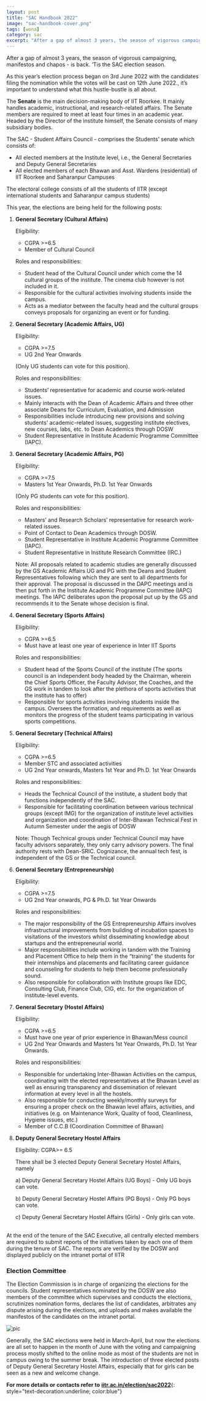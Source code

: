 ```yaml
---
layout: post
title: "SAC Handbook 2022"
image: "sac-handbook-cover.png"
tags: [wona]
category: sac
excerpt: "After a gap of almost 3 years, the season of vigorous campaigning, manifestos and chapos - is back. ‘Tis the SAC election season."
---
```


After a gap of almost 3 years, the season of vigorous campaigning, manifestos and chapos - is back. ‘Tis the SAC election season.

As this year’s election process began on 3rd June 2022 with the candidates filing the nomination while the votes will be cast on 12th June 2022., it’s important to understand what this hustle-bustle is all about.

The **Senate** is the main decision-making body of IIT Roorkee. It mainly handles academic, instructional, and research-related affairs. The Senate members are required to meet at least four times in an academic year. Headed by the Director of the institute himself, the Senate consists of many subsidiary bodies.

The SAC - Student Affairs Council - comprises the Students’ senate which  consists of:

* All elected members at the Institute level, i.e., the General Secretaries and Deputy General Secretaries
* All elected members of each Bhawan and Asst. Wardens (residential) of IIT Roorkee and Saharanpur Campuses

The electoral college consists of all the students of IITR (except international students and Saharanpur campus students) 

This year, the elections are being held for the following posts:

1. **General Secretary (Cultural Affairs)**
    
    Eligibility: 
    * CGPA >=6.5 
    * Member of Cultural Council
    
    Roles and responsibilities:
    * Student head of the Cultural Council under which come the 14 cultural groups of the institute. The cinema club however is not included in it.
    * Responsible for the cultural activities involving students inside the campus.
    * Acts as a mediator between the faculty head and the cultural groups conveys proposals for organizing an event or for funding.

2. **General Secretary (Academic Affairs, UG)**
    
    Eligibility: 
    * CGPA >=7.5 
    * UG 2nd Year Onwards 
    
    (Only UG students can vote for this position).
    
    Roles and responsibilities:
    * Students’ representative for academic and course work-related issues.
    * Mainly interacts with the Dean of Academic Affairs and three other associate Deans for Curriculum, Evaluation, and Admission
    * Responsibilities include introducing new provisions and solving students’ academic-related issues, suggesting institute electives, new courses, labs, etc. to Dean Academics through DOSW
    * Student Representative in Institute Academic Programme Committee (IAPC).

3. **General Secretary (Academic Affairs, PG)**
    
    Eligibility: 
    * CGPA >=7.5 
    * Masters 1st Year Onwards, Ph.D. 1st Year Onwards 
    
    (Only PG students can vote for this position).

    Roles and responsibilities:
    * Masters’ and Research Scholars’ representative for research work-related issues.
    * Point of Contact to Dean Academics through DOSW.
    * Student Representative in Institute Academic Programme Committee (IAPC).
    * Student Representative in Institute Research Committee (IRC.)

    Note: All proposals related to academic studies are generally discussed by the GS Academic Affairs UG and PG with the Deans and Student Representatives following which they are sent to all departments for their approval. The proposal is discussed in the DAPC meetings and is then put forth in the Institute Academic Programme Committee (IAPC) meetings. The IAPC deliberates upon the proposal put up by the GS and recommends it to the Senate whose decision is final.

4. **General Secretary (Sports Affairs)**
    
    Eligibility: 
    * CGPA >=6.5 
    * Must have at least one year of experience in Inter IIT Sports 
    
    Roles and responsibilities:
    * Student head of the Sports Council of the institute (The sports council is an independent body headed by the Chairman, wherein the Chief Sports Officer, the Faculty Advisor, the Coaches, and the GS work in tandem to look after the plethora of sports activities that the institute has to offer)
    * Responsible for sports activities involving students inside the campus. Oversees the formation, and requirements as well as monitors the progress of the student teams participating in various sports competitions.

5. **General Secretary (Technical Affairs)**

    Eligibility: 
    * CGPA >=6.5 
    * Member STC and associated activities
    * UG 2nd Year onwards, Masters 1st Year and Ph.D. 1st Year Onwards
    
    Roles and responsibilities:
    * Heads the Technical Council of the institute, a student body that functions independently of the SAC.
    * Responsible for facilitating coordination between various technical  groups (except IMG) for the organization of institute level activities and organization and coordination of Inter-Bhawan Technical Fest in Autumn Semester under the aegis of DOSW 

    Note: Though Technical groups under Technical Council may have faculty advisors separately, they only carry advisory powers. The final authority rests with Dean-SRIC. Cognizance, the annual tech fest, is independent of the GS or the Technical council.

6. **General Secretary (Entrepreneurship)**

    Eligibility: 
    * CGPA >=7.5 
    * UG 2nd Year onwards, PG & Ph.D. 1st Year Onwards

    Roles and responsibilities:
    * The major responsibility of the GS Entrepreneurship Affairs involves infrastructural improvements from building of incubation spaces to visitations of the investors whilst disseminating knowledge about startups and the entrepreneurial world. 
    * Major responsibilities include working in tandem with the Training and Placement Office to help them in the “training” the students for their internships and placements and facilitating career guidance and counseling for students to help them become professionally sound.
    * Also responsible for collaboration with Institute groups like EDC, Consulting Club, Finance Club, CIG, etc. for the organization of institute-level events.

7. **General Secretary (Hostel Affairs)**

    Eligibility: 
    * CGPA >=6.5 
    * Must have one year of prior experience in Bhawan/Mess council
    * UG 2nd Year Onwards and Masters 1st Year Onwards, Ph.D. 1st Year Onwards.
    
    Roles and responsibilities:
    * Responsible for undertaking Inter-Bhawan Activities on the campus, coordinating with the elected representatives at the Bhawan Level as well as ensuring transparency and dissemination of relevant information at every level in all the hostels.
    * Also responsible for conducting weekly/monthly surveys for ensuring a proper check on the Bhawan level affairs, activities, and initiatives (e.g. on Maintenance Work, Quality of food, Cleanliness, Hygiene issues, etc.)
    * Member of C.C.B (Coordination Committee of Bhawan)

8. **Deputy General Secretary Hostel Affairs**

    Eligibility: CGPA>= 6.5
    
    There shall be 3 elected Deputy General Secretary Hostel Affairs, namely

    a) Deputy General Secretary Hostel Affairs (UG Boys) - Only UG boys can vote.

    b) Deputy General Secretary Hostel Affairs (PG Boys) - Only PG boys can vote.

    c) Deputy General Secretary Hostel Affairs (Girls) - Only girls can vote.

<br />At the end of the tenure of the SAC Executive, all centrally elected members are required to submit reports of the initiatives taken by each one of them during the tenure of SAC. The reports are verified by the DOSW and displayed publicly on the intranet portal of IITR

### Election Committee

The Election Commission is in charge of organizing the elections for the councils. Student representatives nominated by the DOSW are also members of the committee which supervises and conducts the elections, scrutinizes nomination forms, declares the list of candidates, arbitrates any dispute arising during the elections, and uploads and makes available the manifestos of the candidates on the intranet portal.

![pic](/images/posts/insti-elections1.png)

Generally, the SAC elections were held in March-April, but now the elections are all set to happen in the month of June with the voting and campaigning process mostly shifted to the online mode as most of the students are not in campus owing to the summer break. The introduction of three elected posts of Deputy General Secretary Hostel Affairs, especially that for girls can be seen as a new and welcome change.

**For more details or contacts refer to** [**iitr.ac.in/election/sac2022**](https://www.iitr.ac.in/election/sac2022/){: style="text-decoration:underline; color:blue"}
